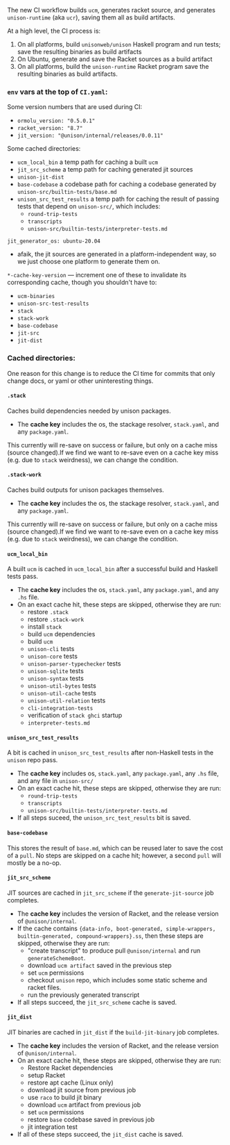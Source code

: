 The new CI workflow builds `ucm`, generates racket source, and generates `unison-runtime` (aka `ucr`), saving them all as build artifacts.

At a high level, the CI process is:
1. On all platforms, build `unisonweb/unison` Haskell program and run tests; save the resulting binaries as build artifacts
2. On Ubuntu, generate and save the Racket sources as a build artifact
3. On all platforms, build the `unison-runtime` Racket program save the resulting binaries as build artifacts.

### `env` vars at the top of `CI.yaml`:
Some version numbers that are used during CI:
- `ormolu_version: "0.5.0.1"`
- `racket_version: "8.7"`
- `jit_version: "@unison/internal/releases/0.0.11"`

Some cached directories:
  - `ucm_local_bin` a temp path for caching a built `ucm`
  - `jit_src_scheme` a temp path for caching generated jit sources
  - `unison-jit-dist`
  - `base-codebase` a codebase path for caching a codebase generated by `unison-src/builtin-tests/base.md`
  - `unison_src_test_results` a temp path for caching the result of passing tests that depend on `unison-src/`, which includes:
    - `round-trip-tests`
    - `transcripts`
    - `unison-src/builtin-tests/interpreter-tests.md`

`jit_generator_os: ubuntu-20.04`
  - afaik, the jit sources are generated in a platform-independent way, so we just choose one platform to generate them on.

`*-cache-key-version` — increment one of these to invalidate its corresponding cache, though you shouldn't have to:
  - `ucm-binaries`
  - `unison-src-test-results`
  - `stack`
  - `stack-work`
  - `base-codebase`
  - `jit-src`
  - `jit-dist`

### Cached directories:

One reason for this change is to reduce the CI time for commits that only change docs, or yaml or other uninteresting things.

#### `.stack`
Caches build dependencies needed by unison packages.

- The **cache key** includes the os, the stackage resolver, `stack.yaml`, and any `package.yaml`.

This currently will re-save on success or failure, but only on a cache miss (source changed).If we find we want to re-save even on a cache key miss (e.g. due to `stack` weirdness), we can change the condition.

#### `.stack-work`
Caches build outputs for unison packages themselves.

- The **cache key** includes the os, the stackage resolver, `stack.yaml`, and any `package.yaml`.

This currently will re-save on success or failure, but only on a cache miss (source changed).If we find we want to re-save even on a cache key miss (e.g. due to `stack` weirdness), we can change the condition.

#### `ucm_local_bin`
A built `ucm` is cached in `ucm_local_bin` after a successful build and Haskell tests pass.
- The **cache key** includes the os, `stack.yaml`, any `package.yaml`, and any `.hs` file.
- On an exact cache hit, these steps are skipped, otherwise they are run:
	- restore `.stack`
	- restore `.stack-work`
	- install `stack`
	- build `ucm` dependencies
	- build `ucm`
	- `unison-cli` tests
	- `unison-core` tests
	- `unison-parser-typechecker` tests
	- `unison-sqlite` tests
	- `unison-syntax` tests
	- `unison-util-bytes` tests
	- `unison-util-cache` tests
	- `unison-util-relation` tests
	- `cli-integration-tests`
	- verification of `stack ghci` startup
	- `interpreter-tests.md`

#### `unison_src_test_results`
A bit is cached in `unison_src_test_results` after non-Haskell tests in the `unison` repo pass.
- The **cache key** includes os, `stack.yaml`, any `package.yaml`, any `.hs` file, and any file in `unison-src/`
- On an exact cache hit, these steps are skipped, otherwise they are run:
    - `round-trip-tests`
    - `transcripts`
    - `unison-src/builtin-tests/interpreter-tests.md`
- If all steps suceed, the `unison_src_test_results` bit is saved.

#### `base-codebase`
This stores the result of `base.md`, which can be reused later to save the cost of a `pull`.
No steps are skipped on a cache hit; however, a second `pull` will mostly be a no-op.

#### `jit_src_scheme`
JIT sources are cached in `jit_src_scheme` if the `generate-jit-source` job completes.
- The **cache key** includes the version of Racket, and the release version of `@unison/internal`.
- If the cache contains `{data-info, boot-generated, simple-wrappers, builtin-generated, compound-wrappers}.ss`, then these steps are skipped, otherwise they are run:
	- "create transcript" to produce pull `@unison/internal` and run `generateSchemeBoot`.
	- download `ucm artifact` saved in the previous step
	- set `ucm` permissions
	- checkout `unison` repo, which includes some static scheme and racket files.
	- run the previously generated transcript
- If all steps succeed, the `jit_src_scheme` cache is saved.

#### `jit_dist`
JIT binaries are cached in `jit_dist` if the `build-jit-binary` job completes.
- The **cache key** includes the version of Racket, and the release version of `@unison/internal`.
- On an exact cache hit, these steps are skipped, otherwise they are run:
	- Restore Racket dependencies
	- setup Racket
	- restore apt cache (Linux only)
	- download jit source from previous job
	- use `raco` to build jit binary
	- download `ucm` artifact from previous job
	- set `ucm` permissions
	- restore `base` codebase saved in previous job
	- jit integration test
- If all of these steps succeed, the `jit_dist` cache is saved.
